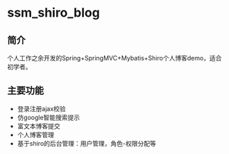 # ssm_shiro_blog
<h2>简介</h2>
<p>个人工作之余开发的Spring+SpringMVC+Mybatis+Shiro个人博客demo，适合初学者。</p>
<h2>主要功能</h2>
<ul>
<li>登录注册ajax校验</li>
<li>仿google智能搜索提示</li>
<li>富文本博客提交</li>
<li>个人博客管理</li>
<li>基于shiro的后台管理：用户管理，角色-权限分配等</li>
</ul>
